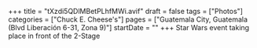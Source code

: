 +++
title = "tXzdi5QDlMBetPLhfMWi.avif"
draft = false
tags = ["Photos"]
categories = ["Chuck E. Cheese's"]
pages = ["Guatemala City, Guatemala (Blvd Liberación 6-31, Zona 9)"]
startDate = ""
+++
Star Wars event taking place in front of the 2-Stage
